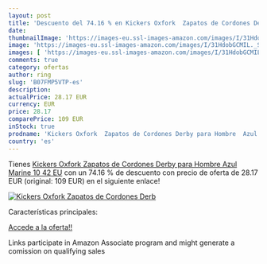 ```yaml
---
layout: post
title: 'Descuento del 74.16 % en Kickers Oxfork  Zapatos de Cordones Derb'
date: 
thumbnailImage: 'https://images-eu.ssl-images-amazon.com/images/I/31HdobGCMIL._SL200_.jpg'
image: 'https://images-eu.ssl-images-amazon.com/images/I/31HdobGCMIL._SL200_.jpg'
images: [ 'https://images-eu.ssl-images-amazon.com/images/I/31HdobGCMIL._SL200_.jpg' ]
comments: true
category: ofertas
author: ring
slug: 'B07FMP5VTP-es'
description:
actualPrice: 28.17 EUR
currency: EUR
price: 28.17
comparePrice: 109 EUR
inStock: true
prodname: 'Kickers Oxfork  Zapatos de Cordones Derby para Hombre  Azul  Marine 10   42 EU'
country: 'es'
---
```


Tienes [Kickers Oxfork  Zapatos de Cordones Derby para Hombre  Azul  Marine 10   42 EU](https://www.amazon.es/dp/B07FMP5VTP/?tag=tolees-21) con un 74.16 % de descuento con precio de oferta de 28.17 EUR (original: 109 EUR) en el siguiente enlace!

[![Kickers Oxfork  Zapatos de Cordones Derb](https://images-eu.ssl-images-amazon.com/images/I/31HdobGCMIL._SL200_.jpg)](https://www.amazon.es/dp/B07FMP5VTP/?tag=tolees-21)

Características principales:


[Accede a la oferta!!](https://www.amazon.es/dp/B07FMP5VTP/?tag=tolees-21)

Links participate in Amazon Associate program and might generate a comission on qualifying sales


